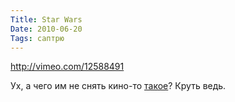 ```yaml
---
Title: Star Wars
Date: 2010-06-20
Tags: саптрю
---
```


http://vimeo.com/12588491

Ух, а чего им не снять кино-то [такое][1]? Круть ведь.

[1]: http://www.fubiz.net/2010/06/16/star-wars-the-old-republic/